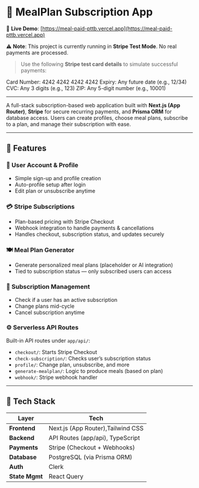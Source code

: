 # 🥗 MealPlan Subscription App

🔗 **Live Demo**: [https://meal-paid-pttb.vercel.app](https://meal-paid-pttb.vercel.app)

⚠️ **Note**: This project is currently running in **Stripe Test Mode**. No real payments are processed.

> Use the following **Stripe test card details** to simulate successful payments:

Card Number: 4242 4242 4242 4242
Expiry: Any future date (e.g., 12/34)
CVC: Any 3 digits (e.g., 123)
ZIP: Any 5-digit number (e.g., 10001)

---

A full-stack subscription-based web application built with **Next.js (App Router)**, **Stripe** for secure recurring payments, and **Prisma ORM** for database access. Users can create profiles, choose meal plans, subscribe to a plan, and manage their subscription with ease.

---

## 🌟 Features

### 👤 User Account & Profile
- Simple sign-up and profile creation
- Auto-profile setup after login
- Edit plan or unsubscribe anytime

### 💳 Stripe Subscriptions
- Plan-based pricing with Stripe Checkout
- Webhook integration to handle payments & cancellations
- Handles checkout, subscription status, and updates securely

### 🍽️ Meal Plan Generator
- Generate personalized meal plans (placeholder or AI integration)
- Tied to subscription status — only subscribed users can access

### 🧭 Subscription Management
- Check if a user has an active subscription
- Change plans mid-cycle
- Cancel subscription anytime

### ⚙️ Serverless API Routes
Built-in API routes under `app/api/`:
- `checkout/`: Starts Stripe Checkout
- `check-subscription/`: Checks user’s subscription status
- `profile/`: Change plan, unsubscribe, and more
- `generate-mealplan/`: Logic to produce meals (based on plan)
- `webhook/`: Stripe webhook handler

---

## 🧩 Tech Stack

| Layer         | Tech                             |
|---------------|----------------------------------|
| **Frontend**  | Next.js (App Router),Tailwind CSS |
| **Backend**   | API Routes (app/api), TypeScript |
| **Payments**  | Stripe (Checkout + Webhooks)     |
| **Database**  | PostgreSQL (via Prisma ORM)      |
| **Auth**      | Clerk                            |
| **State Mgmt**| React Query                      |

